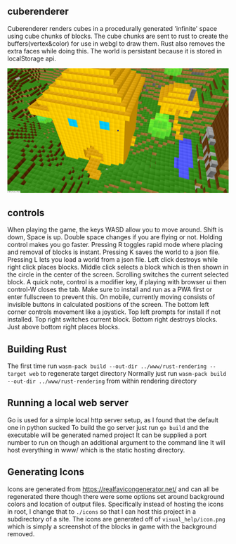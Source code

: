 ## cuberenderer

Cuberenderer renders cubes in a procedurally generated 'infinite' space using cube chunks
of blocks. The cube chunks are sent to rust to create the buffers(vertex&color) for use in webgl to
draw them. Rust also removes the extra faces while doing this.
The world is persistant because it is stored in localStorage api.

![gameplay](Working.png?raw=true "Title")

## controls

When playing the game, the keys WASD allow you to move around. Shift is down, Space is up. Double space
changes if you are flying or not. Holding control makes you go faster. Pressing R toggles rapid mode
where placing and removal of blocks is instant. Pressing K saves the world to a json file. Pressing L
lets you load a world from a json file. Left click destroys while right click places blocks. Middle
click selects a block which is then shown in the circle in the center of the screen. Scrolling switches
the current selected block.
A quick note, control is a modifier key, if playing with browser ui then control-W closes the tab. Make
sure to install and run as a PWA first or enter fullscreen to prevent this.
On mobile, currently moving consists of invisible buttons in calculated positions of the screen. The bottom
left corner controls movement like a joystick. Top left prompts for install if not installed. Top right
switches current block. Bottom right destroys blocks. Just above bottom right places blocks.

## Building Rust

The first time run `wasm-pack build --out-dir ../www/rust-rendering --target web` to regenerate target directory
Normally just run `wasm-pack build --out-dir ../www/rust-rendering` from within rendering directory

## Running a local web server

Go is used for a simple local http server setup, as I found that the default one in python sucked
To build the go server just run `go build` and the executable will be generated named project
It can be supplied a port number to run on though an additional argument to the command line
It will host everything in www/ which is the static hosting directory.

## Generating Icons

Icons are generated from https://realfavicongenerator.net/ and can all be regenerated there
though there were some options set around background colors and location of output files.
Specifically instead of hosting the icons in root, I change that to `./icons` so that I can
host this project in a subdirectory of a site. The icons are generated off of `visual_help/icon.png`
which is simply a screenshot of the blocks in game with the background removed.
